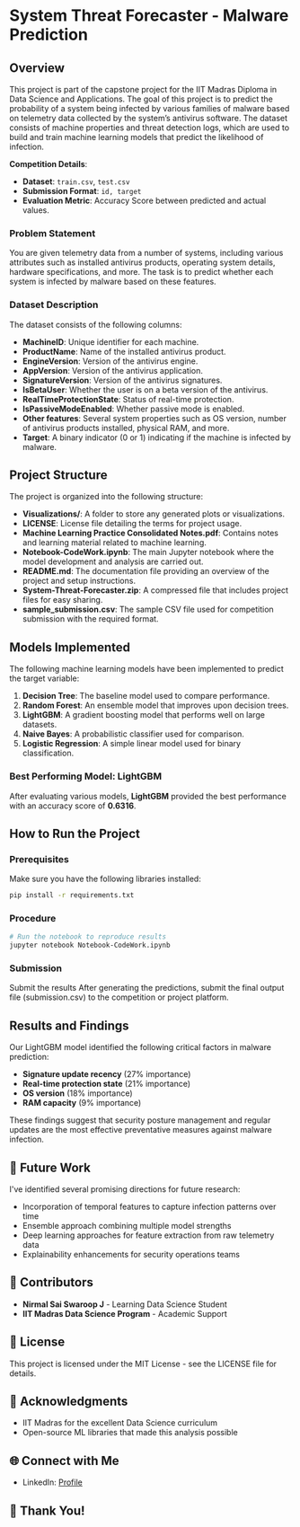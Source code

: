 # System Threat Forecaster - Malware Prediction

## Overview

This project is part of the capstone project for the IIT Madras Diploma in Data Science and Applications. The goal of this project is to predict the probability of a system being infected by various families of malware based on telemetry data collected by the system’s antivirus software. The dataset consists of machine properties and threat detection logs, which are used to build and train machine learning models that predict the likelihood of infection.

**Competition Details**:  
- **Dataset**: `train.csv`, `test.csv`  
- **Submission Format**: `id, target`  
- **Evaluation Metric**: Accuracy Score between predicted and actual values.

### Problem Statement

You are given telemetry data from a number of systems, including various attributes such as installed antivirus products, operating system details, hardware specifications, and more. The task is to predict whether each system is infected by malware based on these features.

### Dataset Description

The dataset consists of the following columns:

- **MachineID**: Unique identifier for each machine.
- **ProductName**: Name of the installed antivirus product.
- **EngineVersion**: Version of the antivirus engine.
- **AppVersion**: Version of the antivirus application.
- **SignatureVersion**: Version of the antivirus signatures.
- **IsBetaUser**: Whether the user is on a beta version of the antivirus.
- **RealTimeProtectionState**: Status of real-time protection.
- **IsPassiveModeEnabled**: Whether passive mode is enabled.
- **Other features**: Several system properties such as OS version, number of antivirus products installed, physical RAM, and more.
- **Target**: A binary indicator (0 or 1) indicating if the machine is infected by malware.

## Project Structure

The project is organized into the following structure:
- **Visualizations/**: A folder to store any generated plots or visualizations.
- **LICENSE**: License file detailing the terms for project usage.
- **Machine Learning Practice Consolidated Notes.pdf**: Contains notes and learning material related to machine learning.
- **Notebook-CodeWork.ipynb**: The main Jupyter notebook where the model development and analysis are carried out.
- **README.md**: The documentation file providing an overview of the project and setup instructions.
- **System-Threat-Forecaster.zip**: A compressed file that includes project files for easy sharing.
- **sample_submission.csv**: The sample CSV file used for competition submission with the required format.

## Models Implemented

The following machine learning models have been implemented to predict the target variable:

1. **Decision Tree**: The baseline model used to compare performance.
2. **Random Forest**: An ensemble model that improves upon decision trees.
3. **LightGBM**: A gradient boosting model that performs well on large datasets.
4. **Naive Bayes**: A probabilistic classifier used for comparison.
5. **Logistic Regression**: A simple linear model used for binary classification.

### Best Performing Model: LightGBM

After evaluating various models, **LightGBM** provided the best performance with an accuracy score of **0.6316**.

## How to Run the Project

### Prerequisites

Make sure you have the following libraries installed:

```bash
pip install -r requirements.txt
```
### Procedure

```bash
# Run the notebook to reproduce results
jupyter notebook Notebook-CodeWork.ipynb
```
### Submission

Submit the results
After generating the predictions, submit the final output file (submission.csv) to the competition or project platform.

## Results and Findings

Our LightGBM model identified the following critical factors in malware prediction:

- **Signature update recency** (27% importance)
- **Real-time protection state** (21% importance)
- **OS version** (18% importance)
- **RAM capacity** (9% importance)

These findings suggest that security posture management and regular updates are the most effective preventative measures against malware infection.

## 🔮 Future Work

I've identified several promising directions for future research:

- Incorporation of temporal features to capture infection patterns over time
- Ensemble approach combining multiple model strengths
- Deep learning approaches for feature extraction from raw telemetry data
- Explainability enhancements for security operations teams

## 👥 Contributors

- **Nirmal Sai Swaroop J** - Learning Data Science Student
- **IIT Madras Data Science Program** - Academic Support

## 📄 License

This project is licensed under the MIT License - see the LICENSE file for details.

## 🙏 Acknowledgments

- IIT Madras for the excellent Data Science curriculum
- Open-source ML libraries that made this analysis possible

## 🌐 Connect with Me

- LinkedIn: [Profile](https://www.linkedin.com/in/nirmal-sai-swaroop-janapaneedi-4aa5632a7/)

## 💬 Thank You!

